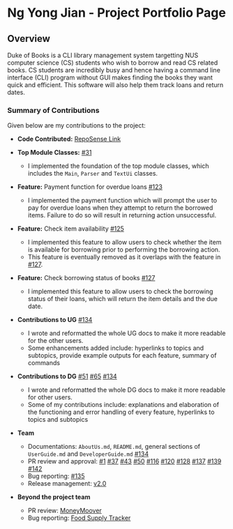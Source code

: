 # Ng Yong Jian - Project Portfolio Page

## Overview
Duke of Books is a CLI library management system targetting NUS computer science (CS) students who wish to borrow and read CS related books. CS students are incredibly busy and hence having a command line interface (CLI) program without GUI makes finding the books they want quick and efficient. This software will also help them track loans and return dates.

### Summary of Contributions

Given below are my contributions to the project:

- **Code Contributed:** [RepoSense Link](https://nus-cs2113-ay2223s2.github.io/tp-dashboard/?search=ngyongjian&breakdown=true&sort=groupTitle%20dsc&sortWithin=title&since=2023-02-17&timeframe=commit&mergegroup=&groupSelect=groupByRepos&checkedFileTypes=docs~functional-code~test-code~other)

- **Top Module Classes:** [#31](https://github.com/AY2223S2-CS2113-F10-4/tp/pull/31)
  - I implemented the foundation of the top module classes, which includes the `Main`, `Parser` and `TextUi` classes.

- **Feature:** Payment function for overdue loans [#123](https://github.com/AY2223S2-CS2113-F10-4/tp/pull/123)

  - I implemented the payment function which will prompt the user to pay for overdue loans when they attempt to return the borrowed items. Failure to do so will result in returning action unsuccessful.

- **Feature:** Check item availability [#125](https://github.com/AY2223S2-CS2113-F10-4/tp/pull/125)
  - I implemented this feature to allow users to check whether the item is available for borrowing prior to performing the borrowing action.
  - This feature is eventually removed as it overlaps with the feature in [#127](https://github.com/AY2223S2-CS2113-F10-4/tp/pull/127).

- **Feature:** Check borrowing status of books [#127](https://github.com/AY2223S2-CS2113-F10-4/tp/pull/127)
  - I implemented this feature to allow users to check the borrowing status of their loans, which will return the item details and the due date.

- **Contributions to UG** [#134](https://github.com/AY2223S2-CS2113-F10-4/tp/pull/134)
  - I wrote and reformatted the whole UG docs to make it more readable for the other users.
  - Some enhancements added include: hyperlinks to topics and subtopics, provide example outputs for each feature, summary of commands

- **Contributions to DG** [#51](https://github.com/AY2223S2-CS2113-F10-4/tp/pull/51) [#65](https://github.com/AY2223S2-CS2113-F10-4/tp/pull/65) [#134](https://github.com/AY2223S2-CS2113-F10-4/tp/pull/134)
  - I wrote and reformatted the whole DG docs to make it more readable for other users.
  - Some of my contributions include: explanations and elaboration of the functioning and error handling of every feature, hyperlinks to topics and subtopics

- **Team**
  - Documentations: `AboutUs.md`, `README.md`, general sections of `UserGuide.md` and `DeveloperGuide.md` [#134](https://github.com/AY2223S2-CS2113-F10-4/tp/pull/134)
  - PR review and approval: [#1](https://github.com/AY2223S2-CS2113-F10-4/tp/pull/1) [#37](https://github.com/AY2223S2-CS2113-F10-4/tp/pull/37) [#43](https://github.com/AY2223S2-CS2113-F10-4/tp/pull/43) [#50](https://github.com/AY2223S2-CS2113-F10-4/tp/pull/50) [#116](https://github.com/AY2223S2-CS2113-F10-4/tp/pull/116) [#120](https://github.com/AY2223S2-CS2113-F10-4/tp/pull/120) [#128](https://github.com/AY2223S2-CS2113-F10-4/tp/pull/128) [#137](https://github.com/AY2223S2-CS2113-F10-4/tp/pull/137) [#139](https://github.com/AY2223S2-CS2113-F10-4/tp/pull/139) [#142](https://github.com/AY2223S2-CS2113-F10-4/tp/pull/142)
  - Bug reporting: [#135](https://github.com/AY2223S2-CS2113-F10-4/tp/issues/135)
  - Release management: [v2.0](https://github.com/AY2223S2-CS2113-F10-4/tp/releases)

- **Beyond the project team**
  - PR review: [MoneyMoover](https://github.com/nus-cs2113-AY2223S2/tp/pull/26)
  - Bug reporting: [Food Supply Tracker](https://github.com/ngyongjian/ped/issues)
